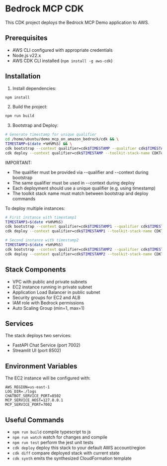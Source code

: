 # Bedrock MCP CDK

This CDK project deploys the Bedrock MCP Demo application to AWS.

## Prerequisites

- AWS CLI configured with appropriate credentials
- Node.js v22.x
- AWS CDK CLI installed (`npm install -g aws-cdk`)

## Installation

1. Install dependencies:
```bash
npm install
```

2. Build the project:
```bash
npm run build
```

3. Bootstrap and Deploy:
```bash
# Generate timestamp for unique qualifier
cd /home/ubuntu/demo_mcp_on_amazon_bedrock/cdk && \
TIMESTAMP=$(date +%H%M%S) && \
cdk bootstrap --context qualifier=cdk$TIMESTAMP --qualifier cdk$TIMESTAMP --toolkit-stack-name CDKToolkit-cdk$TIMESTAMP && \
cdk deploy --context qualifier=cdk$TIMESTAMP --toolkit-stack-name CDKToolkit-cdk$TIMESTAMP
```

IMPORTANT: 
- The qualifier must be provided via --qualifier and --context during bootstrap
- The same qualifier must be used in --context during deploy
- Each deployment should use a unique qualifier (e.g. using timestamp)
- The toolkit stack name must match between bootstrap and deploy commands

To deploy multiple instances:
```bash
# First instance with timestamp1
TIMESTAMP1=$(date +%H%M%S)
cdk bootstrap --context qualifier=cdk$TIMESTAMP1 --qualifier cdk$TIMESTAMP1 --toolkit-stack-name CDKToolkit-cdk$TIMESTAMP1 && \
cdk deploy --context qualifier=cdk$TIMESTAMP1 --toolkit-stack-name CDKToolkit-cdk$TIMESTAMP1

# Second instance with timestamp2
TIMESTAMP2=$(date +%H%M%S)
cdk bootstrap --context qualifier=cdk$TIMESTAMP2 --qualifier cdk$TIMESTAMP2 --toolkit-stack-name CDKToolkit-cdk$TIMESTAMP2 && \
cdk deploy --context qualifier=cdk$TIMESTAMP2 --toolkit-stack-name CDKToolkit-cdk$TIMESTAMP2
```

## Stack Components

- VPC with public and private subnets
- EC2 instance running in private subnet
- Application Load Balancer in public subnet
- Security groups for EC2 and ALB
- IAM role with Bedrock permissions
- Auto Scaling Group (min=1, max=1)

## Services

The stack deploys two services:
- FastAPI Chat Service (port 7002)
- Streamlit UI (port 8502)

## Environment Variables

The EC2 instance will be configured with:
```
AWS_REGION=us-east-1
LOG_DIR=./logs
CHATBOT_SERVICE_PORT=8502
MCP_SERVICE_HOST=127.0.0.1
MCP_SERVICE_PORT=7002
```

## Useful Commands

* `npm run build`   compile typescript to js
* `npm run watch`   watch for changes and compile
* `npm run test`    perform the jest unit tests
* `cdk deploy`      deploy this stack to your default AWS account/region
* `cdk diff`        compare deployed stack with current state
* `cdk synth`       emits the synthesized CloudFormation template
